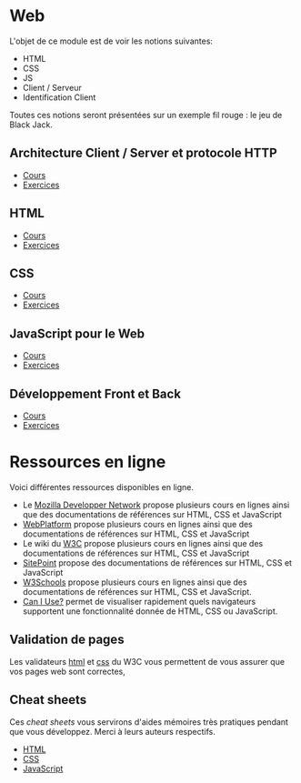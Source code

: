 # Web 

L'objet de ce module est de voir les notions suivantes:
* HTML
* CSS
* JS
* Client / Serveur 
* Identification Client

Toutes ces notions seront présentées sur un exemple fil rouge : le jeu de Black Jack.

## Architecture Client / Server et protocole HTTP

- [Cours](./1-HTTP/http.pdf)
- [Exercices](./1-HTTP/exo.html)

## HTML

- [Cours](./2-HTML/html.pdf)
- [Exercices](./2-HTML/exo.html)

## CSS

- [Cours](./3-CSS/html.pdf)
- [Exercices](./3-CSS/exo.html)

## JavaScript pour le Web

- [Cours](./4-JS/html.pdf)
- [Exercices](./4-JS/exo.html)


## Développement Front et Back

- [Cours](./5-Developpement/html.pdf)
- [Exercices](./5-Developpement/exo.html)




# Ressources en ligne

Voici différentes ressources disponibles en ligne.

* Le [Mozilla Developper Network](https://developer.mozilla.org/en/docs) propose plusieurs cours en lignes ainsi que des documentations de références sur HTML, CSS et JavaScript
* [WebPlatform](http://www.webplatform.org/) propose plusieurs cours en lignes ainsi que des documentations de références sur HTML, CSS et JavaScript
* Le wiki du [W3C](http://www.w3.org/community/webed/wiki/Main_Page) propose plusieurs cours en lignes ainsi que des documentations de références sur HTML, CSS et JavaScript
* [SitePoint](http://reference.sitepoint.com/) propose des documentations de références sur HTML, CSS et JavaScript
* [W3Schools](http://www.w3schools.com/) propose plusieurs cours en lignes ainsi que des documentations de références sur HTML, CSS et JavaScript.
* [Can I Use?](https://caniuse.com/) permet de visualiser rapidement quels navigateurs supportent une fonctionnalité donnée de HTML, CSS ou JavaScript.

## Validation de pages

Les validateurs [html](http://validator.w3.org/) et [css](http://jigsaw.w3.org/css-validator/) du W3C vous permettent de vous assurer que vos pages web sont correctes,

## Cheat sheets

Ces _cheat sheets_ vous servirons d'aides mémoires très pratiques pendant que vous développez. Merci à leurs auteurs respectifs.

* [HTML](sheets/html.png)
* [CSS](sheets/css.pdf)
* [JavaScript](sheets/javascript.pdf)

